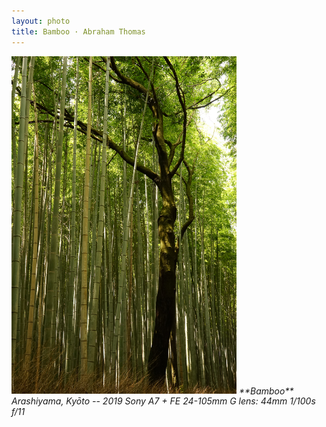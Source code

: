```yaml
---
layout: photo
title: Bamboo · Abraham Thomas
---
```


<img src="/assets/photos/Bamboo.jpg" width="360px" class="photo">

<i>
**Bamboo**  
Arashiyama, Kyōto -- 2019  
Sony A7 + FE 24-105mm G lens: 44mm 1/100s f/11 </i>
